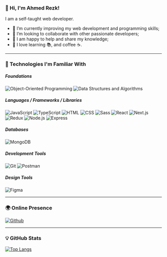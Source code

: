 ### 👋 Hi, I'm Ahmed Rezk!

I am a self-taught web developer.

- 🚀 I’m currently improving my web development and programming skills;
- 🤝 I’m looking to collaborate with other passionate developers;
- 🔗 I am happy to help and share my knowledge;
- 💖 I love learning 📚, and coffee ☕.

---

### 🧐 Technologies I'm Familiar With

##### Foundations

![Object-Oriented Programming](https://img.shields.io/badge/Object%20Oriented%20Programming-f43f5e?style=flat-square) ![Data Structures and Algorithms](https://img.shields.io/badge/Data%20Structures%20and%20Algorithms-14b8a6?style=flat-square)

<!-- ![Design Patterns](https://img.shields.io/badge/Design%20Patterns-3b82f6?style=flat-square) -->

##### Languages / Frameworks / Libraries

![JavaScript](https://img.shields.io/badge/JavaScript-F7DF1E?style=flat-square&logo=javascript&logoColor=black) ![TypeScript](https://img.shields.io/badge/TypeScript-3178C6?style=flat-square&logo=typescript&logoColor=white) ![HTML](https://img.shields.io/badge/HTML-E34F26?style=flat-square&logo=html5&logoColor=white) ![CSS](https://img.shields.io/badge/CSS-1572B6?style=flat-square&logo=css3&logoColor=white) ![Sass](https://img.shields.io/badge/Sass-CC6699?style=flat-square&logo=sass&logoColor=white) ![React](https://img.shields.io/badge/React-61DAFB?style=flat-square&logo=react&logoColor=black) ![Next.js](https://img.shields.io/badge/Next.js-000000?style=flat-square&logo=nextdotjs&logoColor=white) ![Redux](https://img.shields.io/badge/Redux-764ABC?style=flat-square&logo=redux&logoColor=white) ![Node.js](https://img.shields.io/badge/Node.js-339933?style=flat-square&logo=Node.js&logoColor=white) ![Express](https://img.shields.io/badge/Express-000000?style=flat-square&logo=express&logoColor=white)

##### Databases

![MongoDB](https://img.shields.io/badge/MongoDB-47A248?style=flat-square&logo=mongodb&logoColor=white)

##### Development Tools

![Git](https://img.shields.io/badge/Git-F05032?style=flat-square&logo=git&logoColor=white) ![Postman](https://img.shields.io/badge/Postman-FF6C37?style=flat-square&logo=postman&logoColor=white)

##### Design Tools

![Figma](https://img.shields.io/badge/Figma-F24E1E?style=flat-square&logo=figma&logoColor=white)

---

### 🌍 Online Presence

[![Github](https://img.shields.io/badge/ahmedpve-181717?style=social&logo=github&logoColor=181717)](https://github.com/ahmedpve)&nbsp;

<!-- [![LinkedIn](https://img.shields.io/badge/linkedin-0A66C2?style=social&logo=linkedin&logoColor=0A66C2)](https://www.linkedin.com/in/) -->

---

### 💡 GitHub Stats

[![Top Langs](https://github-readme-stats.vercel.app/api/top-langs/?username=ahmedpve&layout=compact)](https://github.com/ahmedpve/github-readme-stats)

<!-- ![Ahmed's GitHub stats](https://github-readme-stats.vercel.app/api?username=ahmedpve&theme=radical&show_icons=true) -->
